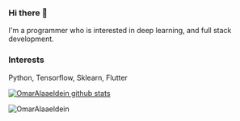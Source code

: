 ### Hi there 👋
I'm a programmer who is interested in deep learning, and full stack development.

<!--![visitors](https://visitor-badge.glitch.me/badge?page_id=omaralaa.omaralaa)-->


### Interests
Python, Tensorflow, Sklearn, Flutter

  
[![OmarAlaaeldein github stats](https://github-readme-stats.vercel.app/api?username=OmarAlaaeldein)](https://github.com/OmarAlaaeldein/github-readme-stats)

<p><img align="left" src="https://github-readme-stats.vercel.app/api/top-langs?username=OmarAlaaeldein&show_icons=true&locale=en&layout=compact" alt="OmarAlaaeldein" /></p>
<!--
**omaralaahamdy/omaralaahamdy** is a ✨ _special_ ✨ repository because its `README.md` (this file) appears on your GitHub profile.

Here are some ideas to get you started:

- 🔭 I’m currently working on ...
- 🌱 I’m currently learning ...
- 👯 I’m looking to collaborate on ...
- 🤔 I’m looking for help with ...
- 💬 Ask me about ...
- 📫 How to reach me: ...
- 😄 Pronouns: ...
- ⚡ Fun fact: ...
-->
